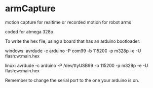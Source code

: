# armCapture
motion capture for realtime or recorded motion for robot arms


coded for atmega 328p

To write the hex file, using a board that has an arduino bootloader:


windows:
 avrdude -c arduino -P com99 -b 115200 -p m328p -e -U flash:w:main.hex
 
 
linux: 
  avrdude -c arduino -P /dev/ttyUSB99 -b 115200 -p m328p -e -U flash:w:main.hex
  

Remember to change the serial port to the one your arduino is on.
